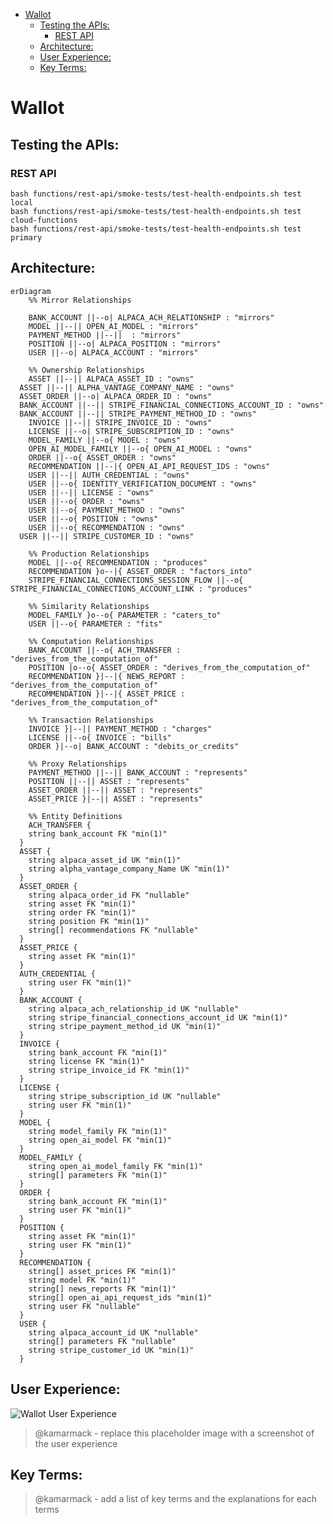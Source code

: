<!-- START doctoc generated TOC please keep comment here to allow auto update -->
<!-- DON'T EDIT THIS SECTION, INSTEAD RE-RUN doctoc TO UPDATE -->

- [Wallot](#wallot)
  - [Testing the APIs:](#testing-the-apis)
    - [REST API](#rest-api)
  - [Architecture:](#architecture)
  - [User Experience:](#user-experience)
  - [Key Terms:](#key-terms)

<!-- END doctoc generated TOC please keep comment here to allow auto update -->

# Wallot

## Testing the APIs:

### REST API

```
bash functions/rest-api/smoke-tests/test-health-endpoints.sh test local
bash functions/rest-api/smoke-tests/test-health-endpoints.sh test cloud-functions
bash functions/rest-api/smoke-tests/test-health-endpoints.sh test primary
```

## Architecture:

```mermaid
erDiagram
	%% Mirror Relationships

	BANK_ACCOUNT ||--o| ALPACA_ACH_RELATIONSHIP : "mirrors"
	MODEL ||--|| OPEN_AI_MODEL : "mirrors"
	PAYMENT_METHOD ||--||  : "mirrors"
	POSITION ||--o| ALPACA_POSITION : "mirrors"
	USER ||--o| ALPACA_ACCOUNT : "mirrors"

	%% Ownership Relationships
	ASSET ||--|| ALPACA_ASSET_ID : "owns"
  ASSET ||--|| ALPHA_VANTAGE_COMPANY_NAME : "owns"
  ASSET_ORDER ||--o| ALPACA_ORDER_ID : "owns"
  BANK_ACCOUNT ||--|| STRIPE_FINANCIAL_CONNECTIONS_ACCOUNT_ID : "owns"
  BANK_ACCOUNT ||--|| STRIPE_PAYMENT_METHOD_ID : "owns"
	INVOICE ||--|| STRIPE_INVOICE_ID : "owns"
	LICENSE ||--o| STRIPE_SUBSCRIPTION_ID : "owns"
	MODEL_FAMILY ||--o{ MODEL : "owns"
	OPEN_AI_MODEL_FAMILY ||--o{ OPEN_AI_MODEL : "owns"
	ORDER ||--o{ ASSET_ORDER : "owns"
	RECOMMENDATION ||--|{ OPEN_AI_API_REQUEST_IDS : "owns"
	USER ||--|| AUTH_CREDENTIAL : "owns"
	USER ||--o{ IDENTITY_VERIFICATION_DOCUMENT : "owns"
	USER ||--|| LICENSE : "owns"
	USER ||--o{ ORDER : "owns"
	USER ||--o{ PAYMENT_METHOD : "owns"
	USER ||--o{ POSITION : "owns"
	USER ||--o{ RECOMMENDATION : "owns"
  USER ||--|| STRIPE_CUSTOMER_ID : "owns"

	%% Production Relationships
	MODEL ||--o{ RECOMMENDATION : "produces"
	RECOMMENDATION }o--|{ ASSET_ORDER : "factors_into"
	STRIPE_FINANCIAL_CONNECTIONS_SESSION_FLOW ||--o{ STRIPE_FINANCIAL_CONNECTIONS_ACCOUNT_LINK : "produces"

	%% Similarity Relationships
	MODEL_FAMILY }o--o{ PARAMETER : "caters_to"
	USER ||--o{ PARAMETER : "fits"

	%% Computation Relationships
	BANK_ACCOUNT ||--o{ ACH_TRANSFER : "derives_from_the_computation_of"
	POSITION |o--o{ ASSET_ORDER : "derives_from_the_computation_of"
	RECOMMENDATION }|--|{ NEWS_REPORT : "derives_from_the_computation_of"
	RECOMMENDATION }|--|{ ASSET_PRICE : "derives_from_the_computation_of"

	%% Transaction Relationships
	INVOICE }|--|| PAYMENT_METHOD : "charges"
	LICENSE ||--o{ INVOICE : "bills"
	ORDER }|--o| BANK_ACCOUNT : "debits_or_credits"

	%% Proxy Relationships
	PAYMENT_METHOD ||--|| BANK_ACCOUNT : "represents"
	POSITION ||--|| ASSET : "represents"
	ASSET_ORDER ||--|| ASSET : "represents"
	ASSET_PRICE }|--|| ASSET : "represents"

	%% Entity Definitions
	ACH_TRANSFER {
    string bank_account FK "min(1)"
  }
  ASSET {
    string alpaca_asset_id UK "min(1)"
    string alpha_vantage_company_Name UK "min(1)"
  }
  ASSET_ORDER {
    string alpaca_order_id FK "nullable"
    string asset FK "min(1)"
    string order FK "min(1)"
    string position FK "min(1)"
    string[] recommendations FK "nullable"
  }
  ASSET_PRICE {
    string asset FK "min(1)"
  }
  AUTH_CREDENTIAL {
    string user FK "min(1)"
  }
  BANK_ACCOUNT {
    string alpaca_ach_relationship_id UK "nullable"
    string stripe_financial_connections_account_id UK "min(1)"
    string stripe_payment_method_id UK "min(1)"
  }
  INVOICE {
    string bank_account FK "min(1)"
    string license FK "min(1)"
    string stripe_invoice_id FK "min(1)"
  }
  LICENSE {
    string stripe_subscription_id UK "nullable"
    string user FK "min(1)"
  }
  MODEL {
    string model_family FK "min(1)"
    string open_ai_model FK "min(1)"
  }
  MODEL_FAMILY {
    string open_ai_model_family FK "min(1)"
    string[] parameters FK "min(1)"
  }
  ORDER {
    string bank_account FK "min(1)"
    string user FK "min(1)"
  }
  POSITION {
    string asset FK "min(1)"
    string user FK "min(1)"
  }
  RECOMMENDATION {
    string[] asset_prices FK "min(1)"
    string model FK "min(1)"
    string[] news_reports FK "min(1)"
    string[] open_ai_api_request_ids "min(1)"
    string user FK "nullable"
  }
  USER {
    string alpaca_account_id UK "nullable"
    string[] parameters FK "nullable"
    string stripe_customer_id UK "min(1)"
  }
```

## User Experience:

![Wallot User Experience](readme-media/wallot-user-experience.png)

> @kamarmack - replace this placeholder image with a screenshot of the user experience

## Key Terms:

> @kamarmack - add a list of key terms and the explanations for each terms
